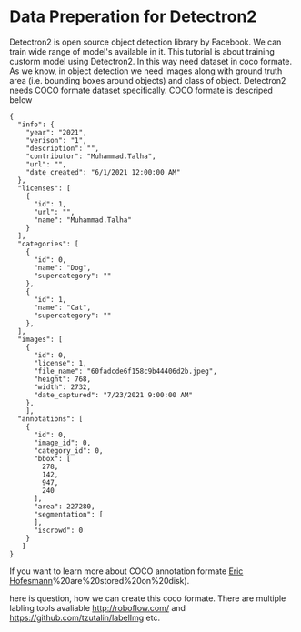 # Data Preperation for Detectron2

Detectron2 is open source object detection library by Facebook. We can train wide range of model's available in it. This tutorial is about training custorm model using Detectron2. 
In this way need dataset in coco formate. As we know, in object detection we need images along with ground truth area (i.e. bounding boxes around objects) and class of object.
Detectron2 needs COCO formate dataset specifically. COCO formate is descriped below 
```
{
  "info": {
    "year": "2021",
    "verison": "1",
    "description": "",
    "contributor": "Muhammad.Talha",
    "url": "",
    "date_created": "6/1/2021 12:00:00 AM"
  },
  "licenses": [
    {
      "id": 1,
      "url": "",
      "name": "Muhammad.Talha"
    }
  ],
  "categories": [
    {
      "id": 0,
      "name": "Dog",
      "supercategory": ""
    },
    {
      "id": 1,
      "name": "Cat",
      "supercategory": ""
    },
  ],
  "images": [
    {
      "id": 0,
      "license": 1,
      "file_name": "60fadcde6f158c9b44406d2b.jpeg",
      "height": 768,
      "width": 2732,
      "date_captured": "7/23/2021 9:00:00 AM"
    },
    ],
  "annotations": [
    {
      "id": 0,
      "image_id": 0,
      "category_id": 0,
      "bbox": [
        278,
        142,
        947,
        240
      ],
      "area": 227280,
      "segmentation": [
      ],
      "iscrowd": 0
    }
   ]
}
```
If you want to learn more about COCO annotation formate [Eric Hofesmann](https://towardsdatascience.com/how-to-work-with-object-detection-datasets-in-coco-format-9bf4fb5848a4#:~:text=COCO%20file%20format,-If%20you%20are&text=At%20a%20high%20level%2C%20the,etc)%20are%20stored%20on%20disk).

here is question, how we can create this coco formate. There are multiple labling tools avaliable http://roboflow.com/ and https://github.com/tzutalin/labelImg etc.
